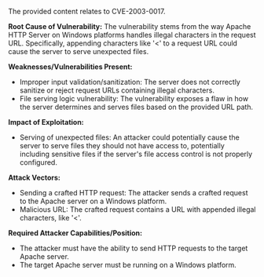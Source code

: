 The provided content relates to CVE-2003-0017.

**Root Cause of Vulnerability:**
The vulnerability stems from the way Apache HTTP Server on Windows platforms handles illegal characters in the request URL. Specifically, appending characters like '<' to a request URL could cause the server to serve unexpected files.

**Weaknesses/Vulnerabilities Present:**
- Improper input validation/sanitization: The server does not correctly sanitize or reject request URLs containing illegal characters.
- File serving logic vulnerability: The vulnerability exposes a flaw in how the server determines and serves files based on the provided URL path.

**Impact of Exploitation:**
- Serving of unexpected files: An attacker could potentially cause the server to serve files they should not have access to, potentially including sensitive files if the server's file access control is not properly configured.

**Attack Vectors:**
- Sending a crafted HTTP request: The attacker sends a crafted request to the Apache server on a Windows platform.
- Malicious URL: The crafted request contains a URL with appended illegal characters, like '<'.

**Required Attacker Capabilities/Position:**
- The attacker must have the ability to send HTTP requests to the target Apache server.
- The target Apache server must be running on a Windows platform.